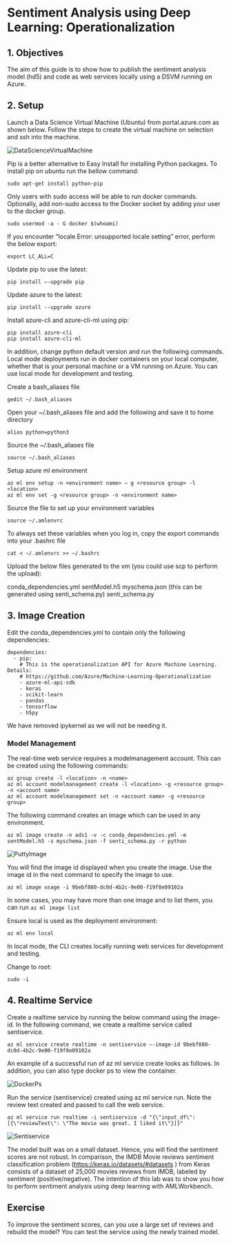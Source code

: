 # Sentiment Analysis using Deep Learning: Operationalization

## 1. Objectives

The aim of this guide is to show how to publish the sentiment analysis model (hd5) and code as web services locally using a DSVM running on Azure.

## 2. Setup

Launch a Data Science Virtual Machine (Ubuntu) from portal.azure.com as shown below. Follow the steps to create the virtual machine on selection and ssh into the machine.

![DataScienceVirtualMachine](https://github.com/Azure/MachineLearningSamples-SentimentAnalysis/blob/master/docs/Images/DataScienceVirtualMachine.png)

Pip is a better alternative to Easy Install for installing Python packages. To install pip on ubuntu run the bellow command:
```
sudo apt-get install python-pip
```
Only users with sudo access will be able to run docker commands. Optionally, add non-sudo access to the Docker socket by adding your user to the docker group.

```
sudo usermod -a - G docker $(whoami)
```

If you encounter “locale.Error: unsupported locale setting” error, perform the below export:

```
export LC_ALL=C
```
Update pip to use the latest:
```
pip install –-upgrade pip
```
Update azure to the latest:
```
pip install --upgrade azure
```

Install azure-cli and azure-cli-ml using pip:
```
pip install azure-cli
pip install azure-cli-ml
```

In addition, change python default version and run the following commands. Local mode deployments run in docker containers on your local computer, whether that is your personal machine or a VM running on Azure. You can use local mode for development and testing. 

Create a bash_aliases file

```gedit ~/.bash_aliases```

Open your ~/.bash_aliases file and add the following and save it to home directory

```alias python=python3```

Source the ~/.bash_aliases file

```source ~/.bash_aliases```

Setup azure ml environment

```
az ml env setup -n <environment name> – g <resource group> -l <location>
az ml env set -g <resource group> -n <environment name>
```

Source the file to set up your environment variables

```
source ~/.amlenvrc
```

To always set these variables when you log in, copy the export commands into your .bashrc file
```
cat < ~/.amlenvrc >> ~/.bashrc
```

Upload the below files generated to the vm (you could use scp to perform the upload):

conda_dependencies.yml
sentModel.h5
myschema.json (this can be generated using senti_schema.py)
senti_schema.py

## 3. Image Creation

Edit the conda_dependencies.yml to contain only the following dependencies:

```
dependencies:
  - pip:
    # This is the operationalization API for Azure Machine Learning. Details:
    # https://github.com/Azure/Machine-Learning-Operationalization
    - azure-ml-api-sdk
    - keras
    - scikit-learn
    - pandas
    - tensorflow
    - h5py
```

We have removed ipykernel as we will not be needing it. 

### Model Management

The real-time web service requires a modelmanagement account. This can be created using the following commands:
```
az group create -l <location> -n <name>
az ml account modelmanagement create -l <location> -g <resource group> -n <account name>
az ml account modelmanagement set -n <account name> -g <resource group>
```

The following command creates an image which can be used in any environment.

```
az ml image create -n ads1 -v -c conda_dependencies.yml -m sentModel.h5 -s myschema.json -f senti_schema.py -r python
```

![PuttyImage](https://github.com/Azure/MachineLearningSamples-SentimentAnalysis/blob/master/docs/Images/PuttyImage.png)

You will find the image id displayed when you create the image. Use the image id in the next command to specify the image to use. 

```
az ml image usage -i 9bebf880-dc0d-4b2c-9e00-f19f8e09102a
```
In some cases, you may have more than one image and to list them, you can run ```az ml image list```

Ensure local is used as the deployment environment:

```
az ml env local
```

In local mode, the CLI creates locally running web services for development and testing.

Change to root:

```
sudo -i
```

## 4. Realtime Service

Create a realtime service by running the below command using the image-id. In the following command, we create a realtime service called sentiservice.

```
az ml service create realtime -n sentiservice –-image-id 9bebf880-dc0d-4b2c-9e00-f19f8e09102a
```
An example of a successful run of az ml service create looks as follows. In addition, you can also type docker ps to view the container.

![DockerPs](https://github.com/Azure/MachineLearningSamples-SentimentAnalysis/blob/master/docs/Images/DockerPs.png)

Run the service (sentiservice) created using az ml service run. Note the review text created and passed to call the web service.

```
az ml service run realtime -i sentiservice -d "{\"input_df\": [{\"reviewText\": \"The movie was great. I liked it\"}]}"
```

![Sentiservice](https://github.com/Azure/MachineLearningSamples-SentimentAnalysis/blob/master/docs/Images/Sentiservice.png)

The model built was on a small dataset. Hence, you will find the sentiment scores are not robust. In comparison, the IMDB Movie reviews sentiment classification problem (https://keras.io/datasets/#datasets ) from Keras consists of a dataset of 25,000 movies reviews from IMDB, labeled by sentiment (positive/negative). The intention of this lab was to show you how to perform sentiment analysis using deep learning with AMLWorkbench.

## Exercise

To improve the sentiment scores, can you use a large set of reviews and rebuild the model? You can test the service using the newly trained model.
